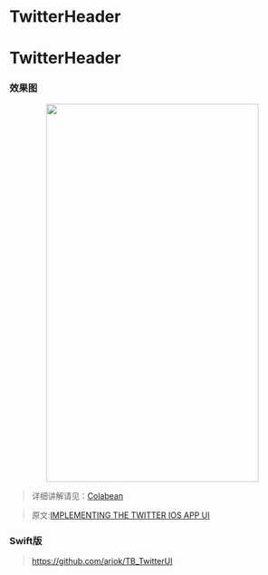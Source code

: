# TwitterHeader

# TwitterHeader

### 效果图

<div align="center">
<img src="https://github.com/keleyundou/TwitterHeader/blob/master/TwitterProfile.gif" width="375" height="667">
</div>


> 详细讲解请见：[Colabean](http://keleyundou.github.io/2016/03/30/实现Twitter-UI效果/)

> 原文:[IMPLEMENTING THE TWITTER IOS APP UI](http://www.thinkandbuild.it/implementing-the-twitter-ios-app-ui/)

### Swift版
> https://github.com/ariok/TB_TwitterUI
